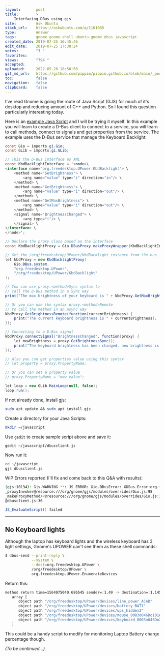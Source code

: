 ```yaml
---
layout:       post
title:        >
    Interfacing DBus using gjs
site:         Ask Ubuntu
stack_url:    https://askubuntu.com/q/1161035
type:         Answer
tags:         gnome gnome-shell ubuntu-gnome dbus javascript
created_date: 2019-07-25 16:45:46
edit_date:    2019-07-25 17:38:24
votes:        "3 "
favorites:    
views:        "794 "
accepted:     
uploaded:     2022-05-26 18:50:50
git_md_url:   https://github.com/pippim/pippim.github.io/blob/main/_posts/2019/2019-07-25-Interfacing-DBus-using-gjs.md
toc:          false
navigation:   false
clipboard:    false
---
```


I've read Gnome is going the route of Java Script (GJS) for much of it's desktop and reducing amount of C++ and Python. So I found this question particularly interesting today.

Here is an [example Java Script][1] and I will be trying it myself. In this example you will learn to create a D-Bus client to connect to a service, you will learn to call methods, connect to signals and get properties from the service. The example uses the D-Bus service that manage the Keyboard Backlight:



``` java
const Gio = imports.gi.Gio;
const GLib = imports.gi.GLib;

// This the D-Bus interface as XML
const KbdBacklightInterface = '<node>\
<interface name="org.freedesktop.UPower.KbdBacklight"> \
    <method name="SetBrightness"> \
        <arg name="value" type="i" direction="in"/> \
    </method> \
    <method name="GetBrightness"> \
        <arg name="value" type="i" direction="out"/> \
    </method> \
    <method name="GetMaxBrightness"> \
        <arg name="value" type="i" direction="out"/> \
    </method> \
    <signal name="BrightnessChanged"> \
        <arg type="i"/> \
    </signal> \
</interface> \
</node>';

// Declare the proxy class based on the interface
const KbdBacklightProxy = Gio.DBusProxy.makeProxyWrapper(KbdBacklightInterface);

// Get the /org/freedesktop/UPower/KbdBacklight instance from the bus
let kbdProxy = new KbdBacklightProxy(
    Gio.DBus.system,
    "org.freedesktop.UPower",
    "/org/freedesktop/UPower/KbdBacklight"
);

// You can use proxy.<method>Sync syntax to 
// call the D-Bus method in a Sync way
print("The max brightness of your keyboard is " + kbdProxy.GetMaxBrightnessSync());

// Or you can use the syntax proxy.<method>Remote
// to call the method in an Async way
kbdProxy.GetBrightnessRemote(function(currentBrightness) {
    print("The current keyboard brightness is " + currentBrightness);
});

// Connecting to a D-Bus signal
kbdProxy.connectSignal("BrightnessChanged", function(proxy) {
    let newBrightness = proxy.GetBrightnessSync();
    print("The keyboard brightness has been changed, new brightness is " + newBrightness);
});

// Also you can get properties value using this syntax
// let property = proxy.PropertyName;

// Or you can set a property value
// proxy.PropertyName = "new value";

let loop = new GLib.MainLoop(null, false);
loop.run();
```




If not already done, install gjs:

``` bash
sudo apt update && sudo apt install gjs
```

Create a directory for your Java Scripts:

``` bash
mkdir ~/javascript
```

Use `gedit` to create sample script above and save it:

``` bash
gedit ~/javascript/dbusclient.js
```

Now run it:

``` bash
cd ~/javascript
gjs dbusclient.js
```

WIP Errors reported (I'll fix and come back to this Q&A with results):

``` bash
(gjs:10134): Gjs-WARNING **: JS ERROR: Gio.DBusError: GDBus.Error:org.freedesktop.DBus.Error.UnknownMethod: No such interface 'org.freedesktop.UPower.KbdBacklight' on object at path /org/freedesktop/UPower/KbdBacklight
_proxyInvoker@resource:///org/gnome/gjs/modules/overrides/Gio.js:98
_makeProxyMethod/<@resource:///org/gnome/gjs/modules/overrides/Gio.js:124
@dbusclient.js:36

JS_EvaluateScript() failed
```


----------


## No Keyboard lights

Although the laptop has keyboard lights and the wireless keyboard has 3 light settings, Gnome's UPOWER can't see them as these shell commands:

``` bash
$ dbus-send --print-reply \
            --system \
            --dest=org.freedesktop.UPower \
            /org/freedesktop/UPower \
            org.freedesktop.UPower.EnumerateDevices
```

Return this:

``` bash
method return time=1564075040.686545 sender=:1.49 -> destination=:1.145 serial=4392 reply_serial=2
   array [
      object path "/org/freedesktop/UPower/devices/line_power_ACAD"
      object path "/org/freedesktop/UPower/devices/battery_BAT1"
      object path "/org/freedesktop/UPower/devices/ups_hiddev2"
      object path "/org/freedesktop/UPower/devices/mouse_0003o046Do101Ax0017"
      object path "/org/freedesktop/UPower/devices/keyboard_0003o046Do2010x0018"
   ]
```

This could be a handy script to modify for monitoring Laptop Battery charge percentage though.

*(To be continued...)*

  [1]: https://wiki.gnome.org/Gjs/Examples/DBusClient


